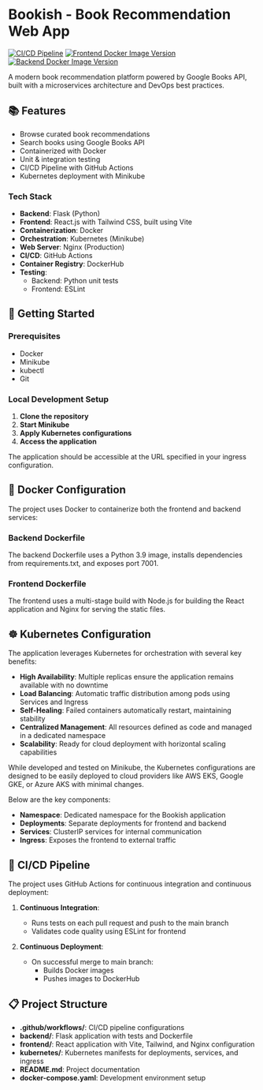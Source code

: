 # Bookish - Book Recommendation Web App

[![CI/CD Pipeline](https://github.com/amalsboui/BookDev/actions/workflows/Workflow.yml/badge.svg)](https://github.com/amalsboui/BookDev/actions/workflows/Workflow.yml)
[![Frontend Docker Image Version](https://img.shields.io/docker/v/amalsboui/bookdev-frontend?sort=semver)](https://hub.docker.com/r/amalsboui/bookdev-frontend)
[![Backend Docker Image Version](https://img.shields.io/docker/v/amalsboui/bookdev-backend?sort=semver)](https://hub.docker.com/r/amalsboui/bookdev-backend)


A modern book recommendation platform powered by Google Books API, built with a microservices architecture and DevOps best practices.


## 📚 Features

- Browse curated book recommendations
- Search books using Google Books API
- Containerized with Docker
- Unit & integration testing
- CI/CD Pipeline with GitHub Actions
- Kubernetes deployment with Minikube


### Tech Stack

- **Backend**: Flask (Python)
- **Frontend**: React.js with Tailwind CSS, built using Vite
- **Containerization**: Docker
- **Orchestration**: Kubernetes (Minikube)
- **Web Server**: Nginx (Production)
- **CI/CD**: GitHub Actions
- **Container Registry**: DockerHub
- **Testing**: 
  - Backend: Python unit tests
  - Frontend: ESLint

## 🚀 Getting Started

### Prerequisites

- Docker
- Minikube
- kubectl
- Git

### Local Development Setup

1. **Clone the repository**
2. **Start Minikube**
3. **Apply Kubernetes configurations**
4. **Access the application**

The application should be accessible at the URL specified in your ingress configuration.

## 🐳 Docker Configuration

The project uses Docker to containerize both the frontend and backend services:

### Backend Dockerfile

The backend Dockerfile uses a Python 3.9 image, installs dependencies from requirements.txt, and exposes port 7001.

### Frontend Dockerfile

The frontend uses a multi-stage build with Node.js for building the React application and Nginx for serving the static files.

## ☸️ Kubernetes Configuration

The application leverages Kubernetes for orchestration with several key benefits:

- **High Availability**: Multiple replicas ensure the application remains available with no downtime
- **Load Balancing**: Automatic traffic distribution among pods using Services and Ingress
- **Self-Healing**: Failed containers automatically restart, maintaining stability
- **Centralized Management**: All resources defined as code and managed in a dedicated namespace
- **Scalability**: Ready for cloud deployment with horizontal scaling capabilities

While developed and tested on Minikube, the Kubernetes configurations are designed to be easily deployed to cloud providers like AWS EKS, Google GKE, or Azure AKS with minimal changes.

Below are the key components:

- **Namespace**: Dedicated namespace for the Bookish application
- **Deployments**: Separate deployments for frontend and backend
- **Services**: ClusterIP services for internal communication
- **Ingress**: Exposes the frontend to external traffic


## 🔄 CI/CD Pipeline

The project uses GitHub Actions for continuous integration and continuous deployment:

1. **Continuous Integration**:
   - Runs tests on each pull request and push to the main branch
   - Validates code quality using ESLint for frontend

2. **Continuous Deployment**:
   - On successful merge to main branch:
     - Builds Docker images
     - Pushes images to DockerHub

## 📋 Project Structure

- **.github/workflows/**: CI/CD pipeline configurations
- **backend/**: Flask application with tests and Dockerfile
- **frontend/**: React application with Vite, Tailwind, and Nginx configuration
- **kubernetes/**: Kubernetes manifests for deployments, services, and ingress
- **README.md**: Project documentation
- **docker-compose.yaml**: Development environment setup

